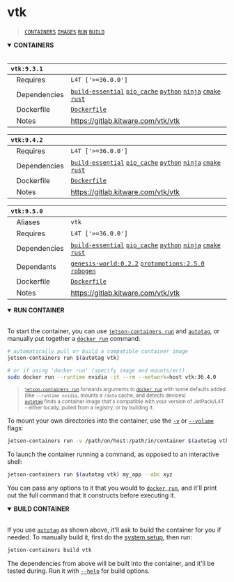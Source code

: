 # vtk

> [`CONTAINERS`](#user-content-containers) [`IMAGES`](#user-content-images) [`RUN`](#user-content-run) [`BUILD`](#user-content-build)

<details open>
<summary><b><a id="containers">CONTAINERS</a></b></summary>
<br>

| **`vtk:9.3.1`** | |
| :-- | :-- |
| &nbsp;&nbsp;&nbsp;Requires | `L4T ['>=36.0.0']` |
| &nbsp;&nbsp;&nbsp;Dependencies | [`build-essential`](/packages/build/build-essential) [`pip_cache`](/packages/cuda/cuda) [`python`](/packages/build/python) [`ninja`](/packages/build/ninja) [`cmake`](/packages/build/cmake/cmake_pip) [`rust`](/packages/build/rust) |
| &nbsp;&nbsp;&nbsp;Dockerfile | [`Dockerfile`](Dockerfile) |
| &nbsp;&nbsp;&nbsp;Notes | https://gitlab.kitware.com/vtk/vtk |

| **`vtk:9.4.2`** | |
| :-- | :-- |
| &nbsp;&nbsp;&nbsp;Requires | `L4T ['>=36.0.0']` |
| &nbsp;&nbsp;&nbsp;Dependencies | [`build-essential`](/packages/build/build-essential) [`pip_cache`](/packages/cuda/cuda) [`python`](/packages/build/python) [`ninja`](/packages/build/ninja) [`cmake`](/packages/build/cmake/cmake_pip) [`rust`](/packages/build/rust) |
| &nbsp;&nbsp;&nbsp;Dockerfile | [`Dockerfile`](Dockerfile) |
| &nbsp;&nbsp;&nbsp;Notes | https://gitlab.kitware.com/vtk/vtk |

| **`vtk:9.5.0`** | |
| :-- | :-- |
| &nbsp;&nbsp;&nbsp;Aliases | `vtk` |
| &nbsp;&nbsp;&nbsp;Requires | `L4T ['>=36.0.0']` |
| &nbsp;&nbsp;&nbsp;Dependencies | [`build-essential`](/packages/build/build-essential) [`pip_cache`](/packages/cuda/cuda) [`python`](/packages/build/python) [`ninja`](/packages/build/ninja) [`cmake`](/packages/build/cmake/cmake_pip) [`rust`](/packages/build/rust) |
| &nbsp;&nbsp;&nbsp;Dependants | [`genesis-world:0.2.2`](/packages/sim/genesis) [`protomotions:2.5.0`](/packages/robots/protomotions) [`robogen`](/packages/sim/robogen) |
| &nbsp;&nbsp;&nbsp;Dockerfile | [`Dockerfile`](Dockerfile) |
| &nbsp;&nbsp;&nbsp;Notes | https://gitlab.kitware.com/vtk/vtk |

</details>

<details open>
<summary><b><a id="run">RUN CONTAINER</a></b></summary>
<br>

To start the container, you can use [`jetson-containers run`](/docs/run.md) and [`autotag`](/docs/run.md#autotag), or manually put together a [`docker run`](https://docs.docker.com/engine/reference/commandline/run/) command:
```bash
# automatically pull or build a compatible container image
jetson-containers run $(autotag vtk)

# or if using 'docker run' (specify image and mounts/ect)
sudo docker run --runtime nvidia -it --rm --network=host vtk:36.4.0

```
> <sup>[`jetson-containers run`](/docs/run.md) forwards arguments to [`docker run`](https://docs.docker.com/engine/reference/commandline/run/) with some defaults added (like `--runtime nvidia`, mounts a `/data` cache, and detects devices)</sup><br>
> <sup>[`autotag`](/docs/run.md#autotag) finds a container image that's compatible with your version of JetPack/L4T - either locally, pulled from a registry, or by building it.</sup>

To mount your own directories into the container, use the [`-v`](https://docs.docker.com/engine/reference/commandline/run/#volume) or [`--volume`](https://docs.docker.com/engine/reference/commandline/run/#volume) flags:
```bash
jetson-containers run -v /path/on/host:/path/in/container $(autotag vtk)
```
To launch the container running a command, as opposed to an interactive shell:
```bash
jetson-containers run $(autotag vtk) my_app --abc xyz
```
You can pass any options to it that you would to [`docker run`](https://docs.docker.com/engine/reference/commandline/run/), and it'll print out the full command that it constructs before executing it.
</details>
<details open>
<summary><b><a id="build">BUILD CONTAINER</b></summary>
<br>

If you use [`autotag`](/docs/run.md#autotag) as shown above, it'll ask to build the container for you if needed.  To manually build it, first do the [system setup](/docs/setup.md), then run:
```bash
jetson-containers build vtk
```
The dependencies from above will be built into the container, and it'll be tested during.  Run it with [`--help`](/jetson_containers/build.py) for build options.
</details>
